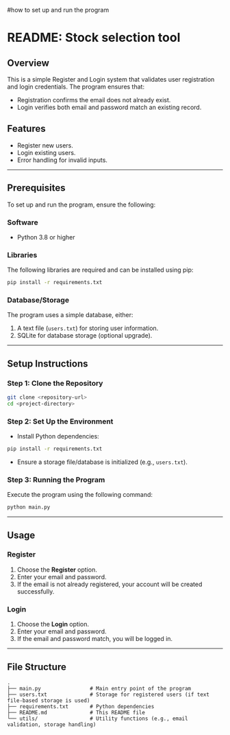 #how to set up and run the program
# README: Stock selection tool

## Overview
This is a simple Register and Login system that validates user registration and login credentials. The program ensures that:
- Registration confirms the email does not already exist.
- Login verifies both email and password match an existing record.

## Features
- Register new users.
- Login existing users.
- Error handling for invalid inputs.

---

## Prerequisites

To set up and run the program, ensure the following:

### Software
- Python 3.8 or higher

### Libraries
The following libraries are required and can be installed using pip:
```bash
pip install -r requirements.txt
```

### Database/Storage
The program uses a simple database, either:
1. A text file (`users.txt`) for storing user information.
2. SQLite for database storage (optional upgrade).

---

## Setup Instructions

### Step 1: Clone the Repository
```bash
git clone <repository-url>
cd <project-directory>
```

### Step 2: Set Up the Environment
- Install Python dependencies:
```bash
pip install -r requirements.txt
```
- Ensure a storage file/database is initialized (e.g., `users.txt`).

### Step 3: Running the Program
Execute the program using the following command:
```bash
python main.py
```

---

## Usage

### Register
1. Choose the **Register** option.
2. Enter your email and password.
3. If the email is not already registered, your account will be created successfully.

### Login
1. Choose the **Login** option.
2. Enter your email and password.
3. If the email and password match, you will be logged in.

---

## File Structure
```
.
├── main.py                # Main entry point of the program
├── users.txt              # Storage for registered users (if text file-based storage is used)
├── requirements.txt       # Python dependencies
├── README.md              # This README file
└── utils/                 # Utility functions (e.g., email validation, storage handling)
```
